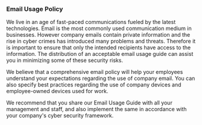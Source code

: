 ### Email Usage Policy

We live in an age of fast-paced communications fueled by the latest technologies. Email is the most commonly used communication medium in businesses. However company emails contain private information and the rise in cyber crimes has introduced many problems and threats. Therefore it is important to ensure that only the intended recipients have access to the information. The distribution of an acceptable email usage guide can assist you in minimizing some of these security risks.

We believe that a comprehensive email policy will help your employees understand your expectations regarding the use of company email. You can also specify best practices regarding the use of company devices and employee-owned devices used for work.

We recommend that you share our Email Usage Guide with all your management and staff, and also implement the same in accordance with your company's cyber security framework.